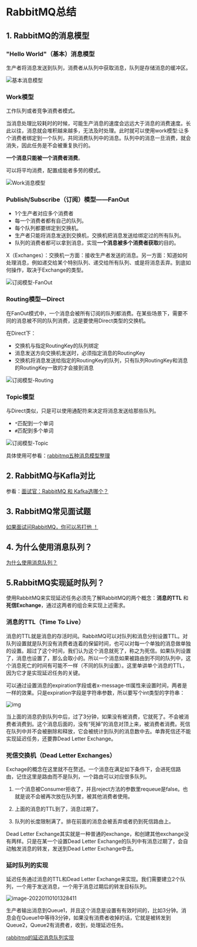 # RabbitMQ总结

## 1. RabbitMQ的消息模型

### "Hello World"（基本）消息模型

生产者将消息发送到队列，消费者从队列中获取消息，队列是存储消息的缓冲区。

![基本消息模型](https://gitee.com/koala010/typora/raw/master/img/20210701201946.png)

### Work模型

工作队列或者竞争消费者模式。

当消息处理比较耗时的时候，可能生产消息的速度会远远大于消息的消费速度。长此以往，消息就会堆积越来越多，无法及时处理。此时就可以使用work模型:让多个消费者绑定到一个队列，共同消费队列中的消息。队列中的消息一旦消费，就会消失，因此任务是不会被重复执行的。

**一个消息只能被一个消费者消费**。

可以将平均消费，配置成能者多劳的模式。

![Work消息模型](https://gitee.com/koala010/typora/raw/master/img/20210701203022.png)

### Publish/Subscribe（订阅）模型——FanOut

- 1个生产者对应多个消费者
- 每一个消费者都有自己的队列。
- 每个队列都要绑定到交换机。
- 生产者只能将消息发送到交换机，交换机把消息发送给绑定过的所有队列。
- 队列的消费者都可以拿到消息，实现**一个消息被多个消费者获取**的目的。

X（Exchanges）：交换机一方面：接收生产者发送的消息。另一方面：知道如何处理消息，例如递交给某个特别队列、递交给所有队列、或是将消息丢弃。到底如何操作，取决于Exchange的类型。

![订阅模型-FanOut](https://gitee.com/koala010/typora/raw/master/img/20210701203221.png)

### Routing模型—Direct

在FanOut模式中，一个消息会被所有订阅的队列都消费。在某些场景下，需要不同的消息被不同的队列消费，这是要使用Direct类型的交换机。

在Direct下：

- 交换机与指定RoutingKey的队列绑定
- 消息发送方向交换机发送时，必须指定消息的RoutingKey
- 交换机将消息发送给指定的RoutingKey的队列，只有队列RoutingKey和消息的RoutingKey一致的才会接到消息

![订阅模型-Routing](https://gitee.com/koala010/typora/raw/master/img/20210701202927.png)

### Topic模型

与Direct类似，只是可以使用通配符来决定将消息发送给那些队列。

- `*`匹配到一个单词
- `#`匹配到多个单词



![订阅模型-Topic](https://gitee.com/koala010/typora/raw/master/img/20210701203342.png)

具体使用可参看：[rabbitmq五种消息模型整理](https://www.cnblogs.com/ifme/p/12024064.html)

## 2. RabbitMQ与Kafla对比

参看：[面试官：RabbitMQ 和 Kafka选哪个？](https://zhuanlan.zhihu.com/p/161224418)

## 3. RabbitMQ常见面试题

[如果面试问RabbitMQ，你可以吊打他 ！](https://zhuanlan.zhihu.com/p/62087283)

## 4. 为什么使用消息队列？

[为什么使用消息队列？](https://zhuanlan.zhihu.com/p/372485966)

## 5.RabbitMQ实现延时队列？

使用RabbitMQ来实现延迟任务必须先了解RabbitMQ的两个概念：**消息的TTL** 和 **死信Exchange**，通过这两者的组合来实现上述需求。

### 消息的TTL（Time To Live）

消息的TTL就是消息的存活时间。RabbitMQ可以对队列和消息分别设置TTL。对队列设置就是队列没有消费者连着的保留时间，也可以对每一个单独的消息做单独的设置。超过了这个时间，我们认为这个消息就死了，称之为死信。如果队列设置了，消息也设置了，那么会取小的。所以一个消息如果被路由到不同的队列中，这个消息死亡的时间有可能不一样（不同的队列设置）。这里单讲单个消息的TTL，因为它才是实现延迟任务的关键。

可以通过设置消息的expiration字段或者x-message-ttl属性来设置时间，两者是一样的效果。只是expiration字段是字符串参数，所以要写个int类型的字符串：

![img](https://cos.duktig.cn/typora/202201101007749.png)

当上面的消息扔到队列中后，过了3分钟，如果没有被消费，它就死了。不会被消费者消费到。这个消息后面的，没有“死掉”的消息对顶上来，被消费者消费。死信在队列中并不会被删除和释放，它会被统计到队列的消息数中去。单靠死信还不能实现延迟任务，还要靠Dead Letter Exchange。

### 死信交换机（Dead Letter Exchanges）

Exchage的概念在这里就不在赘述。一个消息在满足如下条件下，会进死信路由，记住这里是路由而不是队列，一个路由可以对应很多队列。

1. 一个消息被Consumer拒收了，并且reject方法的参数里requeue是false。也就是说不会被再次放在队列里，被其他消费者使用。

2. 上面的消息的TTL到了，消息过期了。

3. 队列的长度限制满了。排在前面的消息会被丢弃或者扔到死信路由上。

Dead Letter Exchange其实就是一种普通的exchange，和创建其他exchange没有两样。只是在某一个设置Dead Letter Exchange的队列中有消息过期了，会自动触发消息的转发，发送到Dead Letter Exchange中去。

### 延时队列的实现

延迟任务通过消息的TTL和Dead Letter Exchange来实现。我们需要建立2个队列，一个用于发送消息，一个用于消息过期后的转发目标队列。

![image-20220110101328411](https://cos.duktig.cn/typora/202201101013728.png)

生产者输出消息到Queue1，并且这个消息是设置有有效时间的，比如3分钟。消息会在Queue1中等待3分钟，如果没有消费者收掉的话，它就是被转发到Queue2，Queue2有消费者，收到，处理延迟任务。

[rabbitmq的延迟消息队列实现 ](https://www.cnblogs.com/yinfengjiujian/p/9204600.html)

